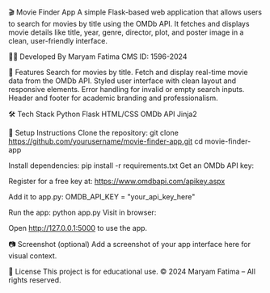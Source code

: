 🎬 Movie Finder App
A simple Flask-based web application that allows users to search for movies by title using the OMDb API. It fetches and displays movie details like title, year, genre, director, plot, and poster image in a clean, user-friendly interface.

👩‍💻 Developed By
Maryam Fatima
CMS ID: 1596-2024

📌 Features
Search for movies by title.
Fetch and display real-time movie data from the OMDb API.
Styled user interface with clean layout and responsive elements.
Error handling for invalid or empty search inputs.
Header and footer for academic branding and professionalism.

🛠 Tech Stack
Python
Flask
HTML/CSS
OMDb API
Jinja2

🔧 Setup Instructions
Clone the repository:
git clone https://github.com/yourusername/movie-finder-app.git
cd movie-finder-app

Install dependencies:
pip install -r requirements.txt
Get an OMDb API key:

Register for a free key at: https://www.omdbapi.com/apikey.aspx

Add it to app.py:
OMDB_API_KEY = "your_api_key_here"

Run the app:
python app.py
Visit in browser:

Open http://127.0.0.1:5000 to use the app.

📷 Screenshot (optional)
Add a screenshot of your app interface here for visual context.

📄 License
This project is for educational use.
© 2024 Maryam Fatima – All rights reserved.
